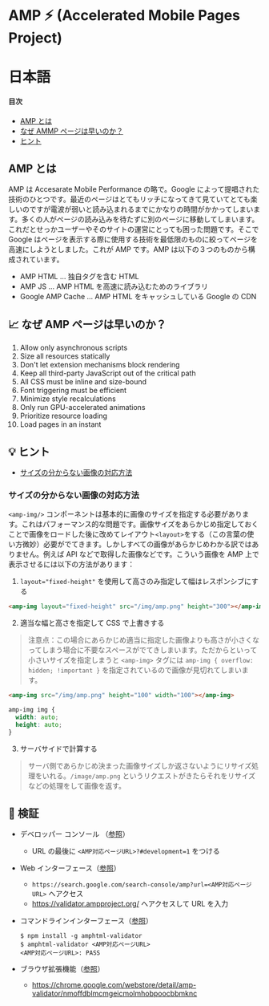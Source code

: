 # AMP ⚡ (Accelerated Mobile Pages Project)

# 日本語

#### 目次

- [AMP とは](#amp-とは)
- [なぜ AMMP ページは早いのか？](#chart_with_upwards_trend-なぜ-amp-ページは早いのか)
- [ヒント](#bulb-ヒント)

## AMP とは

AMP は Accesarate Mobile Performance の略で。Google によって提唱された技術のひとつです。最近のページはとてもリッチになってきて見ていてとても楽しいのですが電波が弱いと読み込まれるまでにかなりの時間がかかってしまいます。多くの人がページの読み込みを待たずに別のページに移動してしまいます。これだとせっかユーザーやそのサイトの運営にとっても困った問題です。そこで Google はページを表示する際に使用する技術を最低限のものに絞ってページを高速にしようとしました。これが AMP です。AMP は以下の３つのものから構成されています。

* AMP HTML ... 独自タグを含む HTML
* AMP JS ... AMP HTML を高速に読み込むためのライブラリ
* Google AMP Cache ... AMP HTML をキャッシュしている Google の CDN


## :chart_with_upwards_trend: なぜ AMP ページは早いのか？

1. Allow only asynchronous scripts
2. Size all resources statically
3. Don't let extension mechanisms block rendering
4. Keep all third-party JavaScript out of the critical path
5. All CSS must be inline and size-bound
6. Font triggering must be efficient
7. Minimize style recalculations
8. Only run GPU-accelerated animations
9. Prioritize resource loading
10. Load pages in an instant


## :bulb: ヒント

- [サイズの分からない画像の対応方法](#サイズの分からない画像の対応方法)

### サイズの分からない画像の対応方法
`<amp-img/>` コンポーネントは基本的に画像のサイズを指定する必要があります。これはパフォーマンス的な問題です。画像サイズをあらかじめ指定しておくことで画像をロードした後に改めてレイアウト`<layout>`をする（この言葉の使い方微妙）必要がでてきます。しかしすべての画像があらかじめわかる訳ではありません。例えば API などで取得した画像などです。こういう画像を AMP 上で表示させるには以下の方法があります：

1. `layout="fixed-height"` を使用して高さのみ指定して幅はレスポンシブにする

  ```html
  <amp-img layout="fixed-height" src="/img/amp.png" height="300"></amp-img>
  ```
  
2. 適当な幅と高さを指定して CSS で上書きする
  > 注意点：この場合にあらかじめ適当に指定した画像よりも高さが小さくなってしまう場合に不要なスペースがでてきしまいます。ただからといって小さいサイズを指定しまうと `<amp-img>` タグには `amp-img { overflow: hidden; !important }` を指定されているので画像が見切れてしまいます。
  
  ```html
  <amp-img src="/img/amp.png" height="100" width="100"></amp-img>
  ```
  ```css
  amp-img img {
    width: auto;
    height: auto;
  }
  ```
  
3. サーバサイドで計算する
  > サーバ側であらかじめ決まった画像サイズしか返さないようにリサイズ処理をいれる。`/image/amp.png` というリクエストがきたらそれをリサイズなどの処理をして画像を返す。


## :mag_right: 検証

- デベロッパー コンソール （[参照][bowser-developer-console]）
  - URL の最後に `<AMP対応ページURL>?#development=1` をつける
- Web インターフェース（[参照][web-interface]）
  - `https://search.google.com/search-console/amp?url=<AMP対応ページURL>` へアクセス  
  - https://validator.ampproject.org/ へアクセスして URL を入力
- コマンドラインインターフェース（[参照][command-line-tool]）

  ```
  $ npm install -g amphtml-validator
  $ amphtml-validator <AMP対応ページURL>
  <AMP対応ページURL>: PASS
  ```
  
- ブラウザ拡張機能（[参照][browser-extension]）
  - https://chrome.google.com/webstore/detail/amp-validator/nmoffdblmcmgeicmolmhobpoocbbmknc

[bowser-developer-console]: https://www.ampproject.org/docs/guides/validate#browser-developer-console
[web-interface]: https://www.ampproject.org/docs/guides/validate#web-interface
[command-line-tool]: https://www.ampproject.org/docs/guides/validate#command-line-tool
[browser-extension]: https://www.ampproject.org/docs/guides/validate#browser-extension
